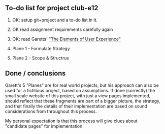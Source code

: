 To-do list for project club-e12
-------------------------------

 1. OK: setup git+project and a to-do list in it.
 2. OK read assignment requirements carefully again
 3. OK: read Garetts' ["The Elements of User Experience"](http://www.jjg.net/elements/)

 4. Plane 1 - Formulate Strategy
 5. Plane 2 - Scope & Structrue

Done / conclusions
------------------

Garett's 5 "Planes" are for real world projects, but his approach can also be used for a fictitious project, based on assumptions. If done (correctly) the small scale website of this project, with just a view pages implemented, should reflect that these fragments are part of a bigger picture, the strategy, and that finally the details of their implementation are based on sound considerations from throughout this process.

My personal expectation is that this process will give clues about "candidate pages" for implementation.